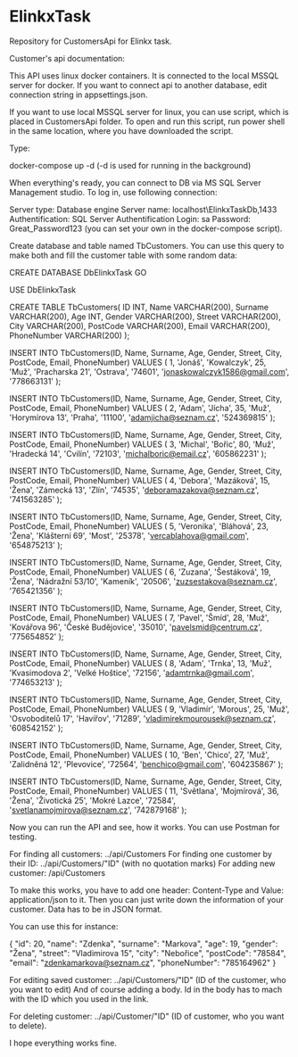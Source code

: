 # ElinkxTask

Repository for CustomersApi for Elinkx task.

Customer's api documentation:

This API uses linux docker containers. It is connected to the local MSSQL server for docker. If you want to connect api to another database, edit connection string in appsettings.json.

If you want to use local MSSQL server for linux, you can use script, which is placed in CustomersApi folder. To open and run this script, run power shell in the same location, where you have downloaded the script.

Type:

docker-compose up -d (-d is used for running in the background)

When everything's ready, you can connect to DB via MS SQL Server Management studio. To log in, use following connection:

Server type: Database engine
Server name: localhost\ElinkxTaskDb,1433
Authentification: SQL Server Authentification
Login: sa
Password: Great_Password123 (you can set your own in the docker-compose script).

Create database and table named TbCustomers. You can use this query to make both and fill the customer table with some random data:

CREATE DATABASE DbElinkxTask
GO

USE DbElinkxTask


CREATE TABLE TbCustomers(
ID INT,
Name VARCHAR(200),
Surname VARCHAR(200),
Age INT,
Gender VARCHAR(200),
Street VARCHAR(200),
City VARCHAR(200),
PostCode VARCHAR(200),
Email VARCHAR(200),
PhoneNumber VARCHAR(200)
);


INSERT INTO TbCustomers(ID, Name, Surname, Age, Gender, Street, City, PostCode, Email, PhoneNumber)
VALUES
(
1, 'Jonáš', 'Kowalczyk', 25, 'Muž', 'Pracharska 21', 'Ostrava', '74601', 'jonaskowalczyk1586@gmail.com', '778663131'
);


INSERT INTO TbCustomers(ID, Name, Surname, Age, Gender, Street, City, PostCode, Email, PhoneNumber)
VALUES
(
2, 'Adam', 'Jícha', 35, 'Muž', 'Horymírova 13', 'Praha', '11100', 'adamjicha@seznam.cz', '524369815'
);


INSERT INTO TbCustomers(ID, Name, Surname, Age, Gender, Street, City, PostCode, Email, PhoneNumber)
VALUES
(
3, 'Michal', 'Bořic', 80, 'Muž', 'Hradecká 14', 'Cvilín', '72103', 'michalboric@email.cz', '605862231'
);


INSERT INTO TbCustomers(ID, Name, Surname, Age, Gender, Street, City, PostCode, Email, PhoneNumber)
VALUES
(
4, 'Debora', 'Mazáková', 15, 'Žena', 'Zámecká 13', 'Zlín', '74535', 'deboramazakova@seznam.cz', '741563285'
);


INSERT INTO TbCustomers(ID, Name, Surname, Age, Gender, Street, City, PostCode, Email, PhoneNumber)
VALUES
(
5, 'Veronika', 'Bláhová', 23, 'Žena', 'Klášterní 69', 'Most', '25378', 'vercablahova@gmail.com', '654875213'
);


INSERT INTO TbCustomers(ID, Name, Surname, Age, Gender, Street, City, PostCode, Email, PhoneNumber)
VALUES
(
6, 'Zuzana', 'Šestáková', 19, 'Žena', 'Nádražní 53/10', 'Kameník', '20506', 'zuzsestakova@seznam.cz', '765421356'
);


INSERT INTO TbCustomers(ID, Name, Surname, Age, Gender, Street, City, PostCode, Email, PhoneNumber)
VALUES
(
7, 'Pavel', 'Šmíd', 28, 'Muž', 'Kovářova 96', 'České Budějovice', '35010', 'pavelsmid@centrum.cz', '775654852'
);


INSERT INTO TbCustomers(ID, Name, Surname, Age, Gender, Street, City, PostCode, Email, PhoneNumber)
VALUES
(
8, 'Adam', 'Trnka', 13, 'Muž', 'Kvasimodova 2', 'Velké Hoštice', '72156', 'adamtrnka@gmail.com', '774653213'
);


INSERT INTO TbCustomers(ID, Name, Surname, Age, Gender, Street, City, PostCode, Email, PhoneNumber)
VALUES
(
9, 'Vladimír', 'Morous', 25, 'Muž', 'Osvoboditelů 17', 'Havířov', '71289', 'vladimirekmourousek@seznam.cz', '608542152'
);


INSERT INTO TbCustomers(ID, Name, Surname, Age, Gender, Street, City, PostCode, Email, PhoneNumber)
VALUES
(
10, 'Ben', 'Chico', 27, 'Muž', 'Zalidněná 12', 'Plevovice', '72564', 'benchico@gmail.com', '604235867'
);


INSERT INTO TbCustomers(ID, Name, Surname, Age, Gender, Street, City, PostCode, Email, PhoneNumber)
VALUES
(
11, 'Světlana', 'Mojmírová', 36, 'Žena', 'Životická 25', 'Mokré Lazce', '72584', 'svetlanamojmirova@seznam.cz', '742879168'
);

Now you can run the API and see, how it works. You can use Postman for testing.

For finding all customers: ../api/Customers
For finding one customer by their ID: ../api/Customers/"ID" (with no quotation marks)
For adding new customer: /api/Customers

To make this works, you have to add one header: Content-Type and Value: application/json to it.
Then you can just write down the information of your customer. Data has to be in JSON format.

You can use this for instance:

{
    "id": 20,
    "name": "Zdenka",
    "surname": "Markova",
    "age": 19,
    "gender": "Žena",
    "street": "Vladimirova 15",
    "city": "Nebořice",
    "postCode": "78584",
    "email": "zdenkamarkova@seznam.cz",
    "phoneNumber": "785164962"
}

For editing saved customer: ../api/Customers/"ID" (ID of the customer, who you want to edit)
And of course adding a body. Id in the body has to mach with the ID which you used in the link.

For deleting customer: ../api/Customer/"ID" (ID of customer, who you want to delete).

I hope everything works fine.










  


